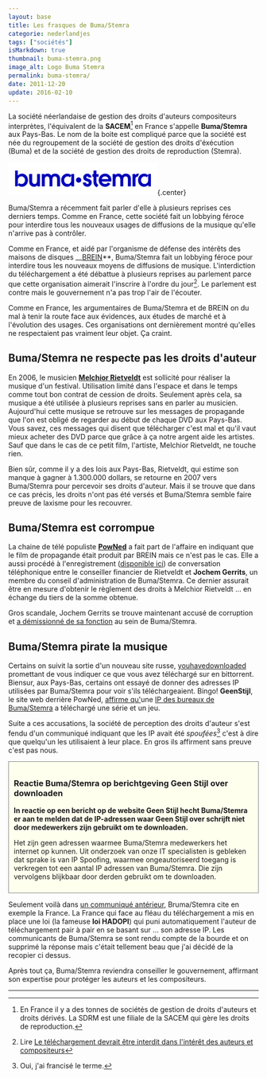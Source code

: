 ```yaml
---
layout: base
title: Les frasques de Buma/Stemra
categorie: nederlandjes
tags: ["sociétés"]
isMarkdown: true
thumbnail: buma-stemra.png
image_alt: Logo Buma Stemra
permalink: buma-stemra/
date: 2011-12-20
update: 2016-02-10
---
```


La société néerlandaise de gestion des droits d'auteurs compositeurs interprètes, l'équivalent de la **SACEM**[^1] en France s'appelle **Buma/Stemra** aux Pays-Bas. Le nom de la boite est compliqué parce que la société est née du regroupement de la société de gestion des droits d'éxécution (Buma) et de la société de gestion des droits de reproduction (Stemra).

![Logo Buma Stemra](buma-stemra.png){.center}

Buma/Stemra a récemment fait parler d'elle à plusieurs reprises ces derniers temps. Comme en France, cette société fait un lobbying féroce pour interdire tous les nouveaux usages de diffusions de la musique qu'elle n'arrive pas à contrôler.

<!--excerpt-->

Comme en France, et aidé par l'organisme de défense des intérêts des maisons de disques __[BREIN](http://fr.wikipedia.org/wiki/Bescherming_Rechten_Entertainment_Industrie_Nederland)**, Buma/Stemra fait un lobbying féroce pour interdire tous les nouveaux moyens de diffusions de musique. L'interdiction du téléchargement a été débattue à plusieurs reprises au parlement parce que cette organisation aimerait l'inscrire à l'ordre du jour[^2]. Le parlement est contre mais le gouvernement n'a pas trop l'air de l'écouter.

Comme en France, les argumentaires de Buma/Stemra et de BREIN on du mal à tenir la route face aux évidences, aux études de marché et à l'évolution des usages. Ces organisations ont dernièrement montré qu'elles ne respectaient pas vraiment leur objet. Ça craint.

## Buma/Stemra ne respecte pas les droits d'auteur

En 2006, le musicien **[Melchior Rietveldt](http://www.imdb.com/name/nm1403326/)** est sollicité pour réaliser la musique d'un festival. Utilisation limité dans l'espace et dans le temps comme tout bon contrat de cession de droits. Seulement après cela, sa musique a été utilisée à plusieurs reprises sans en parler au musicien. Aujourd'hui cette musique se retrouve sur les messages de propagande que l'on est obligé de regarder au début de chaque DVD aux Pays-Bas. Vous savez, ces messages qui disent que télécharger c'est mal et qu'il vaut mieux acheter des DVD parce que grâce à ça notre argent aide les artistes. Sauf que dans le cas de ce petit film, l'artiste, Melchior Rietveldt, ne touche rien.

Bien sûr, comme il y a des lois aux Pays-Bas, Rietveldt, qui estime son manque à gagner à 1.300.000 dollars, se retourne en 2007 vers Buma/Stemra pour percevoir ses droits d'auteur. Mais il se trouve que dans ce cas précis, les droits n'ont pas été versés et Buma/Stemra semble faire preuve de laxisme pour les recouvrer.

## Buma/Stemra est corrompue

La chaine de télé populiste **[PowNed](http://www.powned.tv/)** a fait part de l'affaire en indiquant que le film de propagande était produit par BREIN mais ce n'est pas le cas. Elle a aussi procédé à l'enregistrement ([disponible ici](http://www.dumpert.nl/mediabase/1857541/78ec548f/powned_sloopt_buma_stemra.html)) de conversation téléphonique entre le conseiller financier de Rietveldt et **Jochem Gerrits**, un membre du conseil d'administration de Buma/Stemra. Ce dernier assurait être en mesure d'obtenir le règlement des droits à Melchior Rietveldt … en échange du tiers de la somme obtenue.

Gros scandale, Jochem Gerrits se trouve maintenant accusé de corruption et [a démissionné de sa fonction](http://www.nrc.nl/nieuws/2011/12/05/bestuurslid-bumastemra-neemt-definitief-ontslag/) au sein de Buma/Stemra.

## Buma/Stemra pirate la musique

Certains on suivit la sortie d'un nouveau site russe, [youhavedownloaded](http://www.youhavedownloaded.com/) promettant de vous indiquer ce que vous avez téléchargé sur en bittorrent. Biensur, aux Pays-Bas, certains ont essayé de donner des adresses IP utilisées par Buma/Stemra pour voir s'ils téléchargeaient. Bingo! **GeenStijl**, le site web derrière PowNed, [affirme qu'](http://www.geenstijl.nl/mt/archieven/2011/12/onthullend_dit_downloadt_neder.html)une [IP des bureaux de Buma/Stemra](https://apps.db.ripe.net/search/query.html?searchtext=212.78.179.248#resultsAnchor) a téléchargé une série et un jeu.

Suite a ces accusations, la société de perception des droits d'auteur s'est fendu d'un communiqué indiquant que les IP avait été *spoufées*[^3] c'est à dire que quelqu'un les utilisaient à leur place. En gros ils affirment sans preuve c'est pas nous.

<!-- HTML -->
<div style="border:1px solid grey; background-color:#FFFFEE; padding:10px;">

### Reactie Buma/Stemra op berichtgeving Geen Stijl over downloaden

**In reactie op een bericht op de website Geen Stijl hecht Buma/Stemra er aan te melden dat de IP-adressen waar Geen Stijl over schrijft niet door medewerkers zijn gebruikt om te downloaden.**

Het zijn geen adressen waarmee Buma/Stemra medewerkers het internet op kunnen. Uit onderzoek van onze IT specialisten is gebleken dat sprake is van IP Spoofing, waarmee ongeautoriseerd toegang is verkregen tot een aantal IP adressen van Buma/Stemra. Die zijn vervolgens blijkbaar door derden gebruikt om te downloaden.

</div>
<!-- / HTML -->

Seulement voilà dans [un communiqué antérieur](http://www.bumastemra.nl/nieuws-artikel/downloadverbod-noodzakelijk-in-belang-van-componisten-en-tekstschrijvers/), Bruma/Stemra cite en exemple la France. La France qui face au fléau du téléchargement a mis en place une loi (la fameuse **loi HADOPI**) qui puni automatiquement l'auteur de téléchargement pair à pair en se basant sur … son adresse IP. Les communicants de Buma/Stemra se sont rendu compte de la bourde et on supprimé la réponse mais c'était tellement beau que j'ai décidé de la recopier ci dessus.

Après tout ça, Buma/Stemra reviendra conseiller le gouvernement, affirmant son expertise pour protéger les auteurs et les compositeurs.

---
[^1]: En France il y a des tonnes de sociétés de gestion de droits d'auteurs et droits dérivés. La SDRM est une filiale de la SACEM qui gère les droits de reproduction.
[^2]: Lire [Le téléchargement devrait être interdit dans l'intérêt des auteurs et compositeurs](http://www.bumastemra.nl/nieuws-artikel/downloadverbod-noodzakelijk-in-belang-van-componisten-en-tekstschrijvers/)
[^3]: Oui, j'ai francisé le terme.

<!-- post notes:
http://webcache.googleusercontent.com/search?q=cache:www.bumastemra.nl%2Fnieuws-artikel%2Freactie-bumastemra-op-berichtgeving-geen-stijl-over-downloaden%2F 
http://www.powned.tv/nieuws/media/2011/11/buma_stemra_bestuurder_corrupt.html 
https://apps.db.ripe.net/search/query.html?searchtext=212.78.179.248#resultsAnchor 
http://www.01net.com/editorial/548568/des-pirates-sur-bittorrent-reperes-chez-sony-universal-et-la-fox/ 

Il est bien dommage que les lobbies aux gros sabots continuent de la ramener même le cul crotté.
--->
